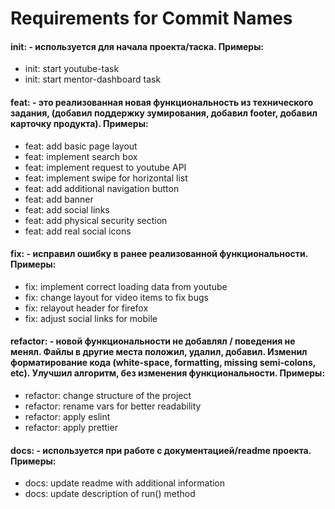 # Requirements for Commit Names

#### init: - используется для начала проекта/таска. Примеры:
+ init: start youtube-task
+ init: start mentor-dashboard task

#### feat: - это реализованная новая функциональность из технического задания, (добавил поддержку зумирования, добавил footer, добавил карточку продукта). Примеры:

+ feat: add basic page layout
+ feat: implement search box 
+ feat: implement request to youtube API
+ feat: implement swipe for horizontal list
+ feat: add additional navigation button
+ feat: add banner
+ feat: add social links
+ feat: add physical security section
+ feat: add real social icons

#### fix: - исправил ошибку в ранее реализованной функциональности. Примеры:

+ fix: implement correct loading data from youtube
+ fix: change layout for video items to fix bugs
+ fix: relayout header for firefox
+ fix: adjust social links for mobile

#### refactor: - новой функциональности не добавлял / поведения не менял. Файлы в другие места положил, удалил, добавил. Изменил форматирование кода (white-space, formatting, missing semi-colons, etc). Улучшил алгоритм, без изменения функциональности. Примеры:

+ refactor: change structure of the project
+ refactor: rename vars for better readability
+ refactor: apply eslint
+ refactor: apply prettier

#### docs: - используется при работе с документацией/readme проекта. Примеры:

+ docs: update readme with additional information
+ docs: update description of run() method
